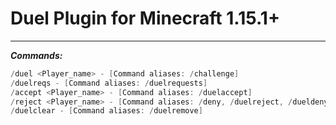# Duel Plugin for Minecraft 1.15.1+
----------------------------------------------

***Commands:***
```java
/duel <Player_name> - [Command aliases: /challenge]
/duelreqs - [Command aliases: /duelrequests]
/accept <Player_name> - [Command aliases: /duelaccept]
/reject <Player_name> - [Command aliases: /deny, /duelreject, /dueldeny]
/duelclear - [Command aliases: /duelremove]
```
